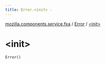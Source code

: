 ```yaml
---
title: Error.<init> - 
---
```


[mozilla.components.service.fxa](../index.html) / [Error](index.html) / [&lt;init&gt;](./-init-.html)

# &lt;init&gt;

`Error()`